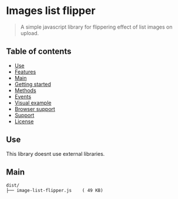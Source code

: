 # Images list flipper
> A simple javascript library for flippering effect of list images on upload.
## Table of contents
* [Use](#use)
* [Features](#features)
* [Main](#main)
* [Getting started](#getting-started)
* [Methods](#methods)
* [Events](#events)
* [Visual example](#visual_example)
* [Browser support](#browser-support)
* [Support](#support)
* [License](#license)
## Use
This library doesnt use external libraries.
## Main
```
dist/
├── image-list-flipper.js    ( 49 KB)
```
